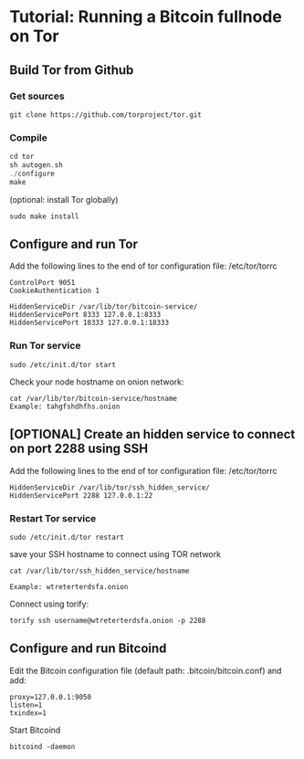 # Tutorial: Running a Bitcoin fullnode on Tor

## Build Tor from Github

### Get sources
```
git clone https://github.com/torproject/tor.git
```

### Compile
```c
cd tor
sh autogen.sh
./configure
make
```

(optional: install Tor globally)
```
sudo make install
```

## Configure and run Tor
Add the following lines to the end of tor configuration file: /etc/tor/torrc 
```
ControlPort 9051
CookieAuthentication 1

HiddenServiceDir /var/lib/tor/bitcoin-service/
HiddenServicePort 8333 127.0.0.1:8333
HiddenServicePort 18333 127.0.0.1:18333
```

### Run Tor service
```
sudo /etc/init.d/tor start
```

Check your node hostname on onion network:
```
cat /var/lib/tor/bitcoin-service/hostname
Example: tahgfshdhfhs.onion
```

## [OPTIONAL] Create an hidden service to connect on port 2288 using SSH
Add the following lines to the end of tor configuration file: /etc/tor/torrc
```
HiddenServiceDir /var/lib/tor/ssh_hidden_service/
HiddenServicePort 2288 127.0.0.1:22
```

### Restart Tor service
```
sudo /etc/init.d/tor restart
```

save your SSH hostname to connect using TOR network
```
cat /var/lib/tor/ssh_hidden_service/hostname

Example: wtreterterdsfa.onion
```

Connect using torify:
```
torify ssh username@wtreterterdsfa.onion -p 2288
```

## Configure and run Bitcoind
Edit the Bitcoin configuration file (default path: .bitcoin/bitcoin.conf) and add:

```
proxy=127.0.0.1:9050
listen=1
txindex=1
```

Start Bitcoind
```
bitcoind -daemon
```